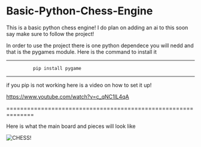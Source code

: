 # Basic-Python-Chess-Engine
This is a basic python chess engine! I do plan on adding an ai to this soon say make sure to follow the project!

In order to use the project there is one python dependece you will nedd and that is the pygames module. Here is the command to install it

---------------------------------------------------
              pip install pygame
---------------------------------------------------

if you pip is not working here is a video on how to set it up!

https://www.youtube.com/watch?v=c_qNC1lL4qA

==============================================================

Here is what the main board and pieces will look like

![CHESS!](https://drive.google.com/file/d/1ShPe0Z2G7je7XGzCrmLQSeXG_7XIDfQt/view?usp=sharing)


